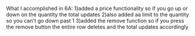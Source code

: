 What I accomplished in 6A:
1)added a price functionality so if you go up or down on the quantity the total updates
2)also added aa limit to the quantity so you can't go down past 1
3)added the remove function so if you press the remove button the entire row deletes and the total updates accordingly
